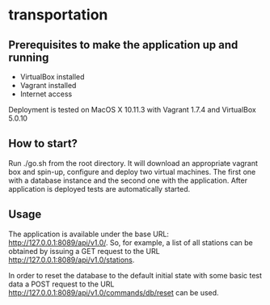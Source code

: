 # transportation

## Prerequisites to make the application up and running

* VirtualBox installed
* Vagrant installed
* Internet access

Deployment is tested on MacOS X 10.11.3 with Vagrant 1.7.4 and VirtualBox 5.0.10

## How to start?

Run ./go.sh from the root directory. It will download an appropriate vagrant box and spin-up, configure and deploy two virtual machines. The first one with a database instance and the second one with the application. After application is deployed tests are automatically started.

## Usage

The application is available under the base URL: http://127.0.0.1:8089/api/v1.0/. So, for example, a list of all stations can be obtained by issuing a GET request to the URL http://127.0.0.1:8089/api/v1.0/stations.

In order to reset the database to the default initial state with some basic test data a POST request to the URL http://127.0.0.1:8089/api/v1.0/commands/db/reset can be used.
